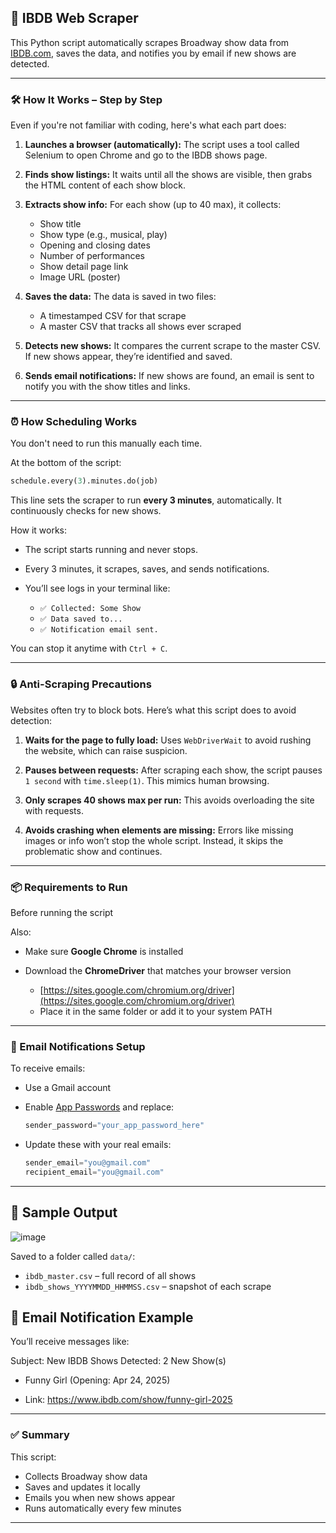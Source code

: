 ## 📄 IBDB Web Scraper

This Python script automatically scrapes Broadway show data from [IBDB.com](https://www.ibdb.com/shows), saves the data, and notifies you by email if new shows are detected.

---

### 🛠 How It Works – Step by Step

Even if you're not familiar with coding, here's what each part does:

1. **Launches a browser (automatically):**
   The script uses a tool called Selenium to open Chrome and go to the IBDB shows page.

2. **Finds show listings:**
   It waits until all the shows are visible, then grabs the HTML content of each show block.

3. **Extracts show info:**
   For each show (up to 40 max), it collects:

   * Show title
   * Show type (e.g., musical, play)
   * Opening and closing dates
   * Number of performances
   * Show detail page link
   * Image URL (poster)

4. **Saves the data:**
   The data is saved in two files:

   * A timestamped CSV for that scrape
   * A master CSV that tracks all shows ever scraped

5. **Detects new shows:**
   It compares the current scrape to the master CSV. If new shows appear, they’re identified and saved.

6. **Sends email notifications:**
   If new shows are found, an email is sent to notify you with the show titles and links.

---

### ⏰ How Scheduling Works

You don't need to run this manually each time.

At the bottom of the script:

```python
schedule.every(3).minutes.do(job)
```

This line sets the scraper to run **every 3 minutes**, automatically. It continuously checks for new shows.

How it works:

* The script starts running and never stops.
* Every 3 minutes, it scrapes, saves, and sends notifications.
* You’ll see logs in your terminal like:

  * `✅ Collected: Some Show`
  * `✅ Data saved to...`
  * `✅ Notification email sent.`

You can stop it anytime with `Ctrl + C`.

---

### 🔒 Anti-Scraping Precautions

Websites often try to block bots. Here’s what this script does to avoid detection:

1. **Waits for the page to fully load:**
   Uses `WebDriverWait` to avoid rushing the website, which can raise suspicion.

2. **Pauses between requests:**
   After scraping each show, the script pauses `1 second` with `time.sleep(1)`. This mimics human browsing.

3. **Only scrapes 40 shows max per run:**
   This avoids overloading the site with requests.

4. **Avoids crashing when elements are missing:**
   Errors like missing images or info won’t stop the whole script. Instead, it skips the problematic show and continues.

---

### 📦 Requirements to Run

Before running the script

Also:

* Make sure **Google Chrome** is installed
* Download the **ChromeDriver** that matches your browser version

  * [https://sites.google.com/chromium.org/driver](https://sites.google.com/chromium.org/driver)
  * Place it in the same folder or add it to your system PATH

---

### 📧 Email Notifications Setup

To receive emails:

* Use a Gmail account
* Enable [App Passwords](https://support.google.com/accounts/answer/185833?hl=en) and replace:

  ```python
  sender_password="your_app_password_here"
  ```
* Update these with your real emails:

  ```python
  sender_email="you@gmail.com"
  recipient_email="you@gmail.com"
  ```

---

## 📁 Sample Output

![image](https://github.com/user-attachments/assets/21569cc0-ad0a-43a0-ac43-0ca7ae019a40)

Saved to a folder called `data/`:

* `ibdb_master.csv` – full record of all shows
* `ibdb_shows_YYYYMMDD_HHMMSS.csv` – snapshot of each scrape


## 📧 Email Notification Example
You’ll receive messages like:

Subject: New IBDB Shows Detected: 2 New Show(s)

- Funny Girl (Opening: Apr 24, 2025)
  
- Link: https://www.ibdb.com/show/funny-girl-2025


---

### ✅ Summary

This script:

* Collects Broadway show data
* Saves and updates it locally
* Emails you when new shows appear
* Runs automatically every few minutes

---

